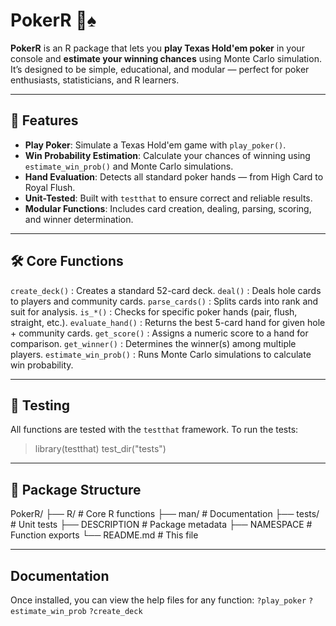 # PokerR 🎲♠️

**PokerR** is an R package that lets you **play Texas Hold'em poker** in your console and **estimate your winning chances** using Monte Carlo simulation.  
It’s designed to be simple, educational, and modular — perfect for poker enthusiasts, statisticians, and R learners.

---

## 📌 Features
- **Play Poker**: Simulate a Texas Hold'em game with `play_poker()`.
- **Win Probability Estimation**: Calculate your chances of winning using `estimate_win_prob()` and Monte Carlo simulations.
- **Hand Evaluation**: Detects all standard poker hands — from High Card to Royal Flush.
- **Unit-Tested**: Built with `testthat` to ensure correct and reliable results.
- **Modular Functions**: Includes card creation, dealing, parsing, scoring, and winner determination.

---

## 🛠 Core Functions
`create_deck()` : Creates a standard 52-card deck.
`deal()` : Deals hole cards to players and community cards.
`parse_cards()` : Splits cards into rank and suit for analysis.
`is_*()` : Checks for specific poker hands (pair, flush, straight, etc.).
`evaluate_hand()` : Returns the best 5-card hand for given hole + community cards.
`get_score()` : Assigns a numeric score to a hand for comparison.
`get_winner()` : Determines the winner(s) among multiple players.
`estimate_win_prob()` : Runs Monte Carlo simulations to calculate win probability.

---

## 🧪 Testing
All functions are tested with the `testthat` framework.
To run the tests:
> library(testthat)
> test_dir("tests")

---

## 📂 Package Structure
PokerR/
├── R/                  # Core R functions
├── man/                # Documentation
├── tests/              # Unit tests
├── DESCRIPTION         # Package metadata
├── NAMESPACE           # Function exports
└── README.md           # This file

---

## Documentation
Once installed, you can view the help files for any function:
`?play_poker`
`?estimate_win_prob`
`?create_deck`